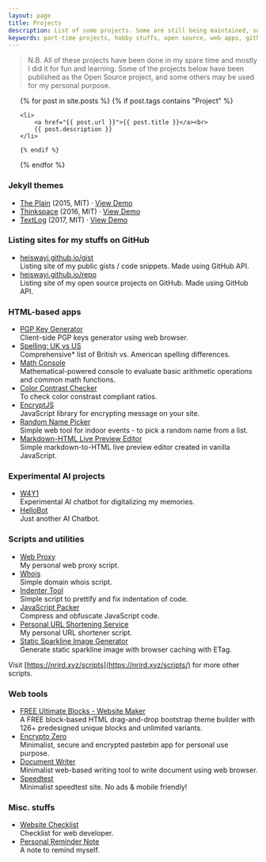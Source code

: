 ```yaml
---
layout: page
title: Projects
description: List of some projects. Some are still being maintained, some others are just made for fun and learning!
keywords: part-time projects, hobby stuffs, open source, web apps, github repo
---
```


> N.B. All of these projects have been done in my spare time and mostly I did it for fun and learning. Some of the projects below have been published as the Open Source project, and some others may be used for my personal purpose.

<ul>
  {% for post in site.posts %}
    {% if post.tags contains "Project" %}

    <li>
        <a href="{{ post.url }}">{{ post.title }}</a><br>
        {{ post.description }}
    </li>

    {% endif %}
  {% endfor %}
</ul>

### Jekyll themes

<ul>
  <li>
    <a href="https://github.com/heiswayi/the-plain">The Plain</a> (2015, MIT) &middot; <a href="http://heiswayi.github.io/the-plain">View Demo</a>
  </li>
  <li>
    <a href="https://github.com/heiswayi/thinkspace">Thinkspace</a> (2016, MIT) &middot; <a href="http://heiswayi.github.io/thinkspace">View Demo</a>
  </li>
  <li>
    <a href="http://github.com/heiswayi/textlog">TextLog</a> (2017, MIT) &middot; <a href="http://heiswayi.github.io/textlog">View Demo</a>
  </li>
</ul>

### Listing sites for my stuffs on GitHub

<ul>
  <li>
    <a href="https://heiswayi.github.io/gist/">heiswayi.github.io/gist</a><br>
    Listing site of my public gists / code snippets. Made using GitHub API.
  </li>
  <li>
    <a href="https://heiswayi.github.io/repo/">heiswayi.github.io/repo</a><br>
    Listing site of my open source projects on GitHub. Made using GitHub API.
  </li>
</ul>

### HTML-based apps

<ul>
  <li>
    <a href="http://heiswayi.github.io/pgp/">PGP Key Generator</a><br>
    Client-side PGP keys generator using web browser.
  </li>
  <li>
    <a href="http://heiswayi.github.io/spelling-uk-vs-us">Spelling: UK vs US</a><br>
    Comprehensive* list of British vs. American spelling differences.
  </li>
  <li>
    <a href="http://heiswayi.github.io/math-console/">Math Console</a><br>
    Mathematical-powered console to evaluate basic arithmetic operations and common math functions.
  </li>
  <li>
    <a href="http://heiswayi.github.io/color-contrast-checker">Color Contrast Checker</a><br>
    To check color constrast compliant ratios.
  </li>
  <li>
    <a href="http://heiswayi.github.io/encryptjs/">EncryptJS</a><br>
    JavaScript library for encrypting message on your site.
  </li>
  <li>
    <a href="http://heiswayi.github.io/random-name-picker/">Random Name Picker</a><br>
    Simple web tool for indoor events - to pick a random name from a list.
  </li>
  <li>
    <a href="http://heiswayi.github.io/markdown-editor">Markdown-HTML Live Preview Editor</a><br>
    Simple markdown-to-HTML live preview editor created in vanilla JavaScript.
  </li>
</ul>

### Experimental AI projects

<ul>
  <li>
    <a href="http://heiswayi.github.io/w4y1/">W4Y1</a><br>
    Experimental AI chatbot for digitalizing my memories.
  </li>
  <li>
    <a href="http://heiswayi.github.io/hellobot/">HelloBot</a><br>
    Just another AI Chatbot.
  </li>
</ul>

### Scripts and utilities

<ul>
  <li>
    <a href="http://nrird.xyz/proxy/">Web Proxy</a><br>
    My personal web proxy script.
  </li>
  <li>
    <a href="http://nrird.xyz/scripts/whois/">Whois</a><br>
    Simple domain whois script.
  </li>
  <li>
    <a href="http://nrird.xyz/scripts/indenter-tool/">Indenter Tool</a><br>
    Simple script to prettify and fix indentation of code.
  </li>
  <li>
    <a href="http://nrird.xyz/scripts/js-packer/">JavaScript Packer</a><br>
    Compress and obfuscate JavaScript code.
  </li>
  <li>
    <a href="http://nrird.xyz/scripts/url-shortener/">Personal URL Shortening Service</a><br>
    My personal URL shortener script.
  </li>
  <li>
    <a href="http://nrird.xyz/scripts/sparkline/">Static Sparkline Image Generator</a><br>
    Generate static sparkline image with browser caching with ETag.
  </li>
</ul>

Visit [https://nrird.xyz/scripts](https://nrird.xyz/scripts/) for more other scripts.

### Web tools

<ul>
  <li>
    <a href="http://nrird.xyz/ultimate-blocks">FREE Ultimate Blocks - Website Maker</a><br>
    A FREE block-based HTML drag-and-drop bootstrap theme builder with 126+ predesigned unique blocks and unlimited variants.
  </li>
  <li>
    <a href="https://nrird.xyz/encrypto-zero">Encrypto Zero</a><br>
    Minimalist, secure and encrypted pastebin app for personal use purpose.
  </li>
  <li>
    <a href="https://nrird.xyz/document-writer">Document Writer</a><br>
    Minimalist web-based writing tool to write document using web browser.
  </li>
  <li>
    <a href="https://nrird.xyz/speedtest/">Speedtest</a><br>
    Minimalist speedtest site. No ads &amp; mobile friendly!
  </li>
</ul>

### Misc. stuffs

<ul>
  <li>
    <a href="http://nrird.xyz/website-checklist">Website Checklist</a><br>
    Checklist for web developer.
  </li>
  <li>
    <a href="/reminder">Personal Reminder Note</a><br>
    A note to remind myself.
  </li>
</ul>
